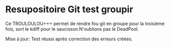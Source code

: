 # Resupositoire Git test groupir
Ce TROULOULOU+++ permet de rendre fou git en groupe pour la troisième fois, sort le kdiff pour le saucisson.N'oublions pas le DeadPool.


Mise à jour:
Test réussi après correction des erreurs créées.

